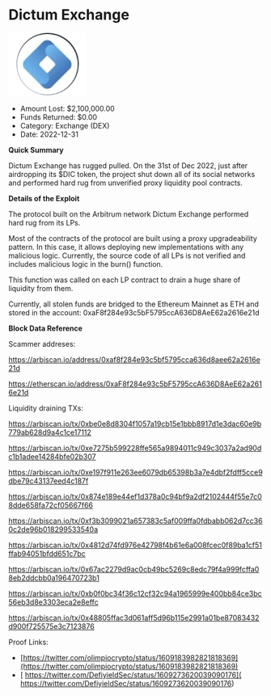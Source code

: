 # Dictum Exchange
![Dictum Exchange](/rektimages/Dictum-Exchange.png)
- Amount Lost: $2,100,000.00
- Funds Returned: $0.00
- Category: Exchange (DEX)
- Date: 2022-12-31

**Quick Summary**

Dictum Exchange has rugged pulled. On the 31st of Dec 2022, just after airdropping its $DIC token, the project shut down all of its social networks and performed hard rug from unverified proxy liquidity pool contracts.

  


 **Details of the Exploit**

The protocol built on the Arbitrum network Dictum Exchange performed hard rug from its LPs. 

Most of the contracts of the protocol are built using a proxy upgradeability pattern. In this case, it allows deploying new implementations with any malicious logic. Currently, the source code of all LPs is not verified and includes malicious logic in the burn() function. 

This function was called on each LP contract to drain a huge share of liquidity from them.

Currently, all stolen funds are bridged to the Ethereum Mainnet as ETH and stored in the account: 0xaF8f284e93c5bF5795ccA636D8AeE62a2616e21d

  


 **Block Data Reference**

Scammer addreses:

https://arbiscan.io/address/0xaf8f284e93c5bf5795cca636d8aee62a2616e21d

https://etherscan.io/address/0xaF8f284e93c5bF5795ccA636D8AeE62a2616e21d

  


Liquidity draining TXs:

https://arbiscan.io/tx/0xbe0e8d8304f1057a19cb15e1bbb8917d1e3dac60e9b779ab628d9a4c1ce17112

https://arbiscan.io/tx/0xe7275b599228ffe565a9894011c949c3037a2ad90dc1b1adee14284bfe02b307

https://arbiscan.io/tx/0xe197f911e263ee6079db65398b3a7e4dbf2fdff5cce9dbe79c43137eed4c187f

https://arbiscan.io/tx/0x874e189e44ef1d378a0c94bf9a2df2102444f55e7c08dde658fa72cf05667f66

https://arbiscan.io/tx/0xf3b3099021a657383c5af009ffa0fdbabb062d7cc360c2de96b018299533540a

https://arbiscan.io/tx/0x4812d74fd976e42798f4b61e6a008fcec0f89ba1cf51ffab94051bfdd651c7bc

https://arbiscan.io/tx/0x67ac2279d9ac0cb49bc5269c8edc79f4a999fcffa08eb2ddcbb0a196470723b1

https://arbiscan.io/tx/0xb0f0bc34f36c12cf32c94a1965999e400bb84ce3bc56eb3d8e3303eca2e8effc

https://arbiscan.io/tx/0x48805ffac3d061aff5d96b115e2991a01be87083432d900f725575e3c7123876

  



Proof Links:
- [https://twitter.com/olimpiocrypto/status/1609183982821818369](https://twitter.com/olimpiocrypto/status/1609183982821818369)
- [ https://twitter.com/DefiyieldSec/status/1609273620039090176]( https://twitter.com/DefiyieldSec/status/1609273620039090176)


